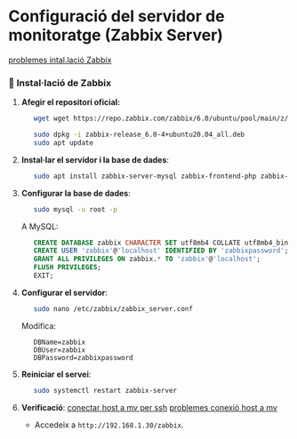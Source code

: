 # **Configuració del servidor de monitoratge (Zabbix Server)**
[problemes intal.lació Zabbix](00-problemes-installacio-zabbix.md)
### 🔹 **Instal·lació de Zabbix**
1. **Afegir el repositori oficial:**
   ```bash
      wget wget https://repo.zabbix.com/zabbix/6.0/ubuntu/pool/main/z/zabbix-release/zabbix-release_6.0-4+ubuntu20.04_all.deb

      sudo dpkg -i zabbix-release_6.0-4+ubuntu20.04_all.deb
      sudo apt update
   ```

2. **Instal·lar el servidor i la base de dades**:
   ```bash
      sudo apt install zabbix-server-mysql zabbix-frontend-php zabbix-agent zabbix-sql-scripts mysql-server -y
   ```

3. **Configurar la base de dades**:
   ```bash
      sudo mysql -u root -p
   ```

   A MySQL:
   ```sql
      CREATE DATABASE zabbix CHARACTER SET utf8mb4 COLLATE utf8mb4_bin;
      CREATE USER 'zabbix'@'localhost' IDENTIFIED BY 'zabbixpassword';
      GRANT ALL PRIVILEGES ON zabbix.* TO 'zabbix'@'localhost';
      FLUSH PRIVILEGES;
      EXIT;
   ```

4. **Configurar el servidor**:
   ```bash
      sudo nano /etc/zabbix/zabbix_server.conf
   ```
   Modifica:
   ```
      DBName=zabbix
      DBUser=zabbix
      DBPassword=zabbixpassword
   ```

5. **Reiniciar el servei**:
   ```bash
      sudo systemctl restart zabbix-server
   ```

6. **Verificació**:
   [conectar host a mv per ssh](03-connect-server-via-ssh.md)
   [problemes conexió host a mv](00-host-pc-no-conecta-per-ssh-a-mv.md)
   - Accedeix a `http://192.168.1.30/zabbix`.

